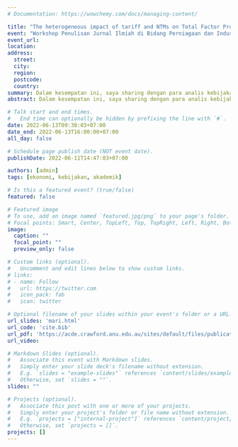 ```yaml
---
# Documentation: https://wowchemy.com/docs/managing-content/

title: "The heterogeneous impact of tariff and NTMs on Total Factor Productivity of Indonesian firms"
event: "Workshop Penulisan Jurnal Ilmiah di Bidang Perniagaan dan Industri Kemenko Perekonomian"
event_url:
location: 
address: 
  street:
  city:
  region:
  postcode:
  country:
summary: Dalam kesempatan ini, saya sharing dengan para analis kebijakan dari Kemenko Perekonomian tentang proses penulisan dan isi dari paper terakhir saya.
abstract: Dalam kesempatan ini, saya sharing dengan para analis kebijakan dari Kemenko Perekonomian tentang proses penulisan dan isi dari paper terakhir saya.

# Talk start and end times.
#   End time can optionally be hidden by prefixing the line with `#`.
date: 2022-06-13T09:30:03+07:00
date_end: 2022-06-13T16:00:00+07:00
all_day: false

# Schedule page publish date (NOT event date).
publishDate: 2022-06-11T14:47:03+07:00

authors: [admin]
tags: [ekonomi, kebijakan, akademik]

# Is this a featured event? (true/false)
featured: false

# Featured image
# To use, add an image named `featured.jpg/png` to your page's folder. 
# Focal points: Smart, Center, TopLeft, Top, TopRight, Left, Right, BottomLeft, Bottom, BottomRight.
image:
  caption: ""
  focal_point: ""
  preview_only: false

# Custom links (optional).
#   Uncomment and edit lines below to show custom links.
# links:
# - name: Follow
#   url: https://twitter.com
#   icon_pack: fab
#   icon: twitter

# Optional filename of your slides within your event's folder or a URL.
url_slides: 'mari.html'
url_code: 'cite.bib'
url_pdf: 'https://acde.crawford.anu.edu.au/sites/default/files/publication/acde_crawford_anu_edu_au/2021-09/acde_gupta_2021_21.pdf'
url_video:

# Markdown Slides (optional).
#   Associate this event with Markdown slides.
#   Simply enter your slide deck's filename without extension.
#   E.g. `slides = "example-slides"` references `content/slides/example-slides.md`.
#   Otherwise, set `slides = ""`.
slides: ""

# Projects (optional).
#   Associate this post with one or more of your projects.
#   Simply enter your project's folder or file name without extension.
#   E.g. `projects = ["internal-project"]` references `content/project/deep-learning/index.md`.
#   Otherwise, set `projects = []`.
projects: []
---
```


